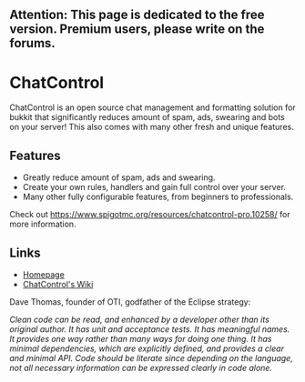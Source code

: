 Attention: This page is dedicated to the free version. Premium users, please write on the forums.
-------------------------------------------------------------------------------------------------

ChatControl
===========

ChatControl is an open source chat management and formatting solution for bukkit that significantly reduces amount of spam, ads, swearing and bots on your server! This also comes with many other fresh and unique features.

Features
--------

* Greatly reduce amount of spam, ads and swearing.
* Create your own rules, handlers and gain full control over your server.
* Many other fully configurable features, from beginners to professionals.

Check out https://www.spigotmc.org/resources/chatcontrol-pro.10258/ for more information.

Links
-----

* [Homepage](https://www.spigotmc.org/resources/chatcontrol-pro.10258/)
* [ChatControl's Wiki](https://github.com/kangarko/ChatControl/wiki/)

Dave Thomas, founder of OTI, godfather of the Eclipse strategy:

<i>Clean code can be read, and enhanced by a developer other than its original author. It has unit and acceptance tests. It has meaningful names. It provides one way rather than many ways for doing one thing. It has minimal dependencies, which are explicitly defined, and provides a clear and minimal API. Code should be literate since depending on the language, not all necessary information can be expressed clearly in code alone.</i>

